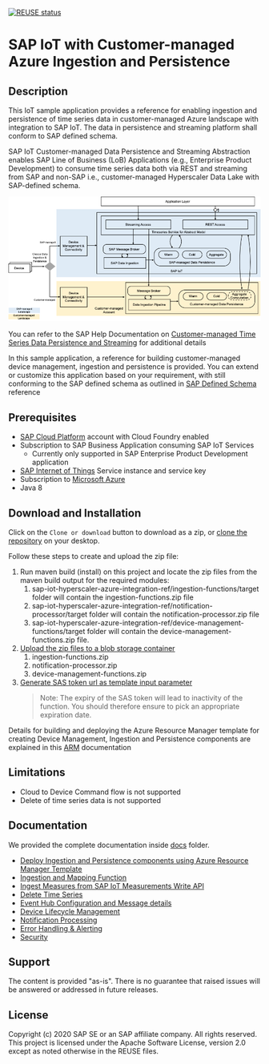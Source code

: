 [![REUSE status](https://api.reuse.software/badge/github.com/SAP-samples/sap-iot-hyperscaler-azure-integration-ref)](https://api.reuse.software/info/github.com/SAP-samples/sap-iot-hyperscaler-azure-integration-ref)

# SAP IoT with Customer-managed Azure Ingestion and Persistence

## Description

This IoT sample application provides a reference for enabling ingestion and persistence of time series data in customer-managed Azure landscape with integration to SAP IoT. The data in persistence and streaming platform shall conform to SAP defined schema. 

SAP IoT Customer-managed Data Persistence and Streaming Abstraction enables SAP Line of Business (LoB) Applications (e.g., Enterprise Product Development) to consume time series data both via REST and streaming from SAP and non-SAP i.e., customer-managed Hyperscaler Data Lake with SAP-defined schema. 

![SAP IoT Abstraction Solution Overview](doc/img/solution-overview.png)

You can refer to the SAP Help Documentation on [Customer-managed Time Series Data Persistence and Streaming](https://help.sap.com/viewer/DRAFT/224d189da0314339a1dd99489de10e48/2008a/en-US/f462b54bdf664a819e1d3af3db4d9dde.html) for additional details

In this sample application, a reference for building customer-managed device management, ingestion and persistence is provided. You can extend or customize this application based on your requirement, with still conforming to the SAP defined schema as outlined in [SAP Defined Schema](https://help.sap.com/viewer/DRAFT/224d189da0314339a1dd99489de10e48/2008a/en-US/e8ecfd58a5974bbb83706cf5d3706485.html) reference 

## Prerequisites

- [SAP Cloud Platform](https://cloudplatform.sap.com/index.html) account with Cloud Foundry enabled
- Subscription to SAP Business Application consuming SAP IoT Services 
  - Currently only supported in SAP Enterprise Product Development application
- [SAP Internet of Things](https://www.sap.com/products/iot-data-services.html) Service instance and service key
- Subscription to [Microsoft Azure](https://azure.microsoft.com/)
- Java 8

## Download and Installation

Click on the `Clone or download` button to download as a zip, or [clone the repository](https://help.github.com/articles/cloning-a-repository/) on your 
desktop.

Follow these steps to create and upload the zip file:

1. Run maven build (install) on this project and locate the zip files from the maven build output for the required modules:  
    1. sap-iot-hyperscaler-azure-integration-ref/ingestion-functions/target folder will contain the ingestion-functions.zip file
    2.  sap-iot-hyperscaler-azure-integration-ref/notification-processor/target folder will contain the notification-processor.zip file
    3. sap-iot-hyperscaler-azure-integration-ref/device-management-functions/target folder will contain the device-management-functions.zip file.
2. [Upload the zip files to a blob storage container](https://docs.microsoft.com/en-us/azure/storage/blobs/storage-quickstart-blobs-portal)
    1. ingestion-functions.zip
    2. notification-processor.zip
    3. device-management-functions.zip
3. [Generate SAS token url as template input parameter](https://docs.microsoft.com/en-us/azure/storage/common/storage-sas-overview)
    > Note: The expiry of the SAS token will lead to inactivity of the function. You should therefore ensure to pick an appropriate expiration date.

Details for building and deploying the Azure Resource Manager template for creating Device Management, Ingestion and Persistence components are explained in this [ARM](doc/ARM.md) documentation

## Limitations

- Cloud to Device Command flow is not supported
- Delete of time series  data is not supported

## Documentation

We provided the complete documentation inside [docs](./doc) folder.

- [Deploy Ingestion and Persistence components using Azure Resource Manager Template](doc/ARM.md)
- [Ingestion and Mapping Function](doc/Ingestion.md) 
- [Ingest Measures from SAP IoT Measurements Write API](doc/AvroParserFunction.md)
- [Delete Time Series](doc/DeleteTimeSeries.md) 
- [Event Hub Configuration and Message details](doc/MessageBroker.md)
- [Device Lifecycle Management](doc/DeviceManagement.md) 
- [Notification Processing](doc/NotificationProcessor.md)
- [Error Handling & Alerting](doc/ErrorHandling.md) 
- [Security](doc/Security.md) 

## Support

The content is provided "as-is". There is no guarantee that raised issues will be answered or addressed in future releases.

## License

Copyright (c) 2020 SAP SE or an SAP affiliate company. All rights reserved. This project is licensed under the Apache Software License, version 2.0  except as 
noted otherwise in the REUSE files.

